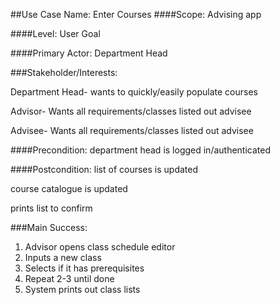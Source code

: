 ##Use Case Name: Enter Courses 
####Scope: 
Advising app

####Level: 
User Goal

####Primary Actor: 
Department Head

###Stakeholder/Interests:

Department Head- wants to quickly/easily populate courses

Advisor- Wants all requirements/classes listed out advisee

Advisee- Wants all requirements/classes listed out advisee

####Precondition: 
department head is logged in/authenticated

####Postcondition: 
list of courses is updated

course catalogue is updated

prints list to confirm

###Main Success:
1. Advisor opens class schedule editor
2. Inputs a new class
3. Selects if it has prerequisites
4. Repeat 2-3 until done
5. System prints out class lists
